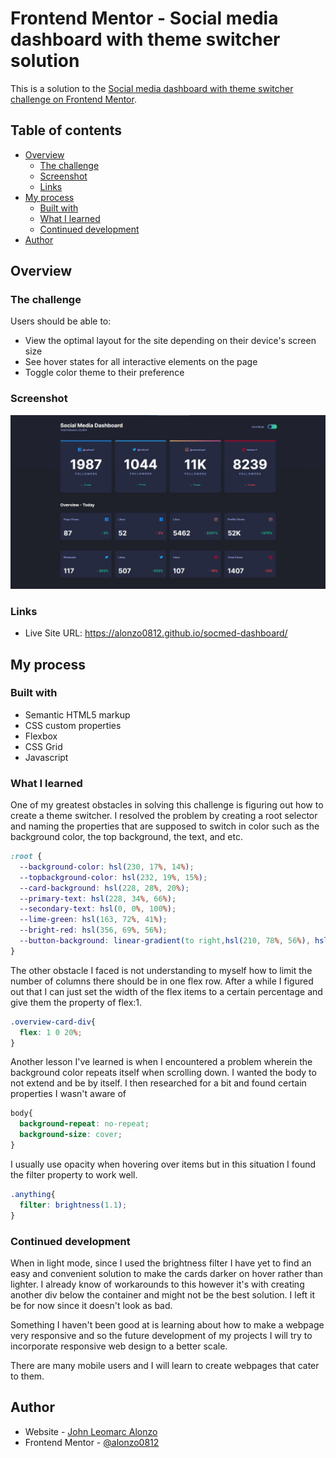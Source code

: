 # Frontend Mentor - Social media dashboard with theme switcher solution

This is a solution to the [Social media dashboard with theme switcher challenge on Frontend Mentor](https://www.frontendmentor.io/challenges/social-media-dashboard-with-theme-switcher-6oY8ozp_H).

## Table of contents

- [Overview](#overview)
  - [The challenge](#the-challenge)
  - [Screenshot](#screenshot)
  - [Links](#links)
- [My process](#my-process)
  - [Built with](#built-with)
  - [What I learned](#what-i-learned)
  - [Continued development](#continued-development)
- [Author](#author)


## Overview

### The challenge

Users should be able to:

- View the optimal layout for the site depending on their device's screen size
- See hover states for all interactive elements on the page
- Toggle color theme to their preference

### Screenshot

![](./screenshot.jpg)



### Links

- Live Site URL: https://alonzo0812.github.io/socmed-dashboard/

## My process

### Built with

- Semantic HTML5 markup
- CSS custom properties
- Flexbox
- CSS Grid
- Javascript


### What I learned

One of my greatest obstacles in solving this challenge is figuring out how to create a theme switcher.
I resolved the problem by creating a root selector and naming the properties that are supposed to switch in color such as the background color, the top background, the text, and etc.
```css
:root {
  --background-color: hsl(230, 17%, 14%);
  --topbackground-color: hsl(232, 19%, 15%);
  --card-background: hsl(228, 28%, 20%);
  --primary-text: hsl(228, 34%, 66%);
  --secondary-text: hsl(0, 0%, 100%);
  --lime-green: hsl(163, 72%, 41%);
  --bright-red: hsl(356, 69%, 56%);
  --button-background: linear-gradient(to right,hsl(210, 78%, 56%), hsl(146, 68%, 55%));
}
```

The other obstacle I faced is not understanding to myself how to limit the number of columns there should be in one flex row. After a while I figured out that I can just set the width of the flex items to a certain percentage and give them the property of flex:1.

```css
.overview-card-div{
  flex: 1 0 20%;
}
```

Another lesson I've learned is when I encountered a problem wherein the background color repeats itself when scrolling down. I wanted the body to not extend and be by itself. I then researched for a bit and found certain properties I wasn't aware of

```css
body{
  background-repeat: no-repeat;
  background-size: cover;
}
```

I usually use opacity when hovering over items but in this situation I found the filter property to work well.

```css
.anything{
  filter: brightness(1.1);
}
```

### Continued development

When in light mode, since I used the brightness filter I have yet to find an easy and convenient solution to make the cards darker on hover rather than lighter. I already know of workarounds to this however it's with creating another div below the container and might not be the best solution. I left it be for now since it doesn't look as bad.

Something I haven't been good at is learning about how to make a webpage very responsive and so the future development of my projects I will try to incorporate responsive web design to a better scale.

There are many mobile users and I will learn to create webpages that cater to them.

## Author

- Website - [John Leomarc Alonzo](https://acelmor.com)
- Frontend Mentor - [@alonzo0812](https://www.frontendmentor.io/profile/alonzo0812)


